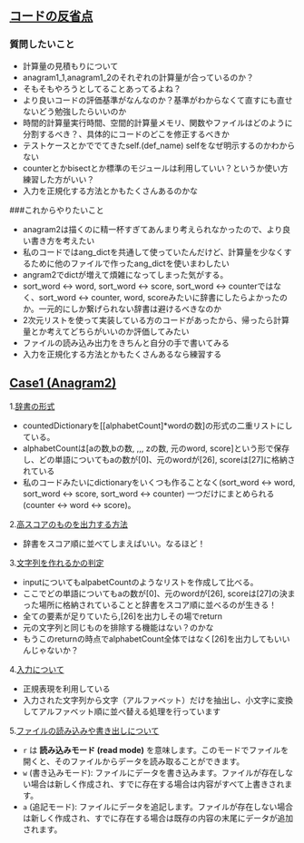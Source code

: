 ## [コードの反省点]()

### 質問したいこと
* 計算量の見積もりについて
* anagram1_1,anagram1_2のそれぞれの計算量が合っているのか？
* そもそもやろうとしてることあってるよね？
* より良いコードの評価基準がなんなのか？基準がわからなくて直すにも直せないどう勉強したらいいのか
* 時間的計算量実行時間、空間的計算量メモリ、関数やファイルはどのように分割するべき？、具体的にコードのどこを修正するべきか
* テストケースとかででてきたself.(def_name) selfをなぜ明示するのかわからない
* counterとかbisectとか標準のモジュールは利用していい？というか使い方練習した方がいい？
* 入力を正規化する方法とかもたくさんあるのかな

###これからやりたいこと
* anagram2は描くのに精一杯すぎてあんまり考えられなかったので、より良い書き方を考えたい
* 私のコードではang_dictを共通して使っていたんだけど、計算量を少なくするために他のファイルで作ったang_dictを使いまわしたい
* angram2でdictが増えて煩雑になってしまった気がする。
* sort_word <-> word, sort_word <-> score, sort_word <-> counterではなく、sort_word <-> counter, word, scoreみたいに辞書にしたらよかったのか。一元的にしか繋げられない辞書は避けるべきなのか
* 2次元リストを使って実装している方のコードがあったから、帰ったら計算量とか考えてどちらがいいのか評価してみたい
* ファイルの読み込み出力をきちんと自分の手で書いてみる
* 入力を正規化する方法とかもたくさんあるなら練習する

## [Case1 (Anagram2)](https://github.com/Rei-0a/STEP/blob/main/01_Anagram/Anagram_02.py)

1.[辞書の形式](https://github.com/Rei-0a/STEP/blob/main/01_Anagram/Anagram_02.py#L31)

* countedDictionaryを[[alphabetCount]*wordの数]の形式の二重リストにしている。
* alphabetCountは[aの数,bの数, ,,, zの数, 元のword, score]という形で保存し、どの単語についてもaの数が[0]、元のwordが[26], scoreは[27]に格納されている
* 私のコードみたいにdictionaryをいくつも作ることなく(sort_word <-> word, sort_word <-> score, sort_word <-> counter) 一つだけにまとめられる(counter <-> word <-> score)。

2.[高スコアのものを出力する方法](https://github.com/Rei-0a/STEP/blob/main/01_Anagram/Anagram_02.py#L47)
* 辞書をスコア順に並べてしまえばいい。なるほど！

3.[文字列を作れるかの判定](https://github.com/Rei-0a/STEP/blob/main/01_Anagram/Anagram_02.py#L52)
* inputについてもalpabetCountのようなリストを作成して比べる。
* ここでどの単語についてもaの数が[0]、元のwordが[26], scoreは[27]の決まった場所に格納されていることと辞書をスコア順に並べるのが生きる！
* 全ての要素が足りていたら,[26]を出力しその場でreturn
* 元の文字列と同じものを排除する機能はない？のかな
* もうこのreturnの時点でalphabetCount全体ではなく[26]を出力してもいいんじゃないか？

4.[入力について](https://github.com/Rei-0a/STEP/blob/main/01_Anagram/Anagram_02.py#L84)
* 正規表現を利用している
* 入力された文字列から文字（アルファベット）だけを抽出し、小文字に変換してアルファベット順に並べ替える処理を行っています

5.[ファイルの読み込みや書き出しについて](https://github.com/Rei-0a/STEP/blob/main/01_Anagram/Anagram_02.py#L25)
* `r` は **読み込みモード (read mode)** を意味します。このモードでファイルを開くと、そのファイルからデータを読み取ることができます。
* `w` (書き込みモード): ファイルにデータを書き込みます。ファイルが存在しない場合は新しく作成され、すでに存在する場合は内容がすべて上書きされます。
* `a` (追記モード): ファイルにデータを追記します。ファイルが存在しない場合は新しく作成され、すでに存在する場合は既存の内容の末尾にデータが追加されます。
